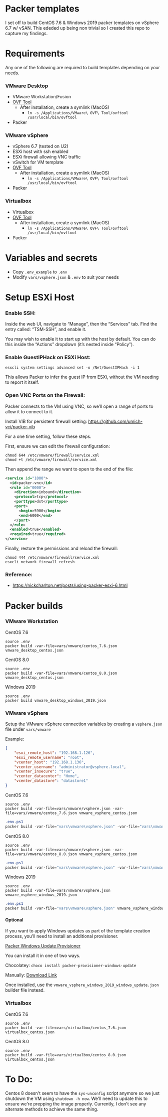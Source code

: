 # Packer templates

I set off to build CentOS 7.6 & Windows 2019 packer templates on vSphere 6.7 w/ vSAN. This ededed up being non trivial so I created this repo to capture my findings.

# Requirements
Any one of the following are required to build templates depending on your needs.

### VMware Desktop
- VMware Workstation/Fusion
- [OVF Tool](https://code.vmware.com/web/tool/4.3.0/ovf)
    - After installation, create a symlink (MacOS)
        - `ln -s /Applications/VMware\ OVF\ Tool/ovftool /usr/local/bin/ovftool`
- Packer

### VMware vSphere
- vSphere 6.7 (tested on U2)
- ESXi host with ssh enabled
- ESXi firewall allowing VNC traffic
- vSwitch for VM template
- [OVF Tool](https://code.vmware.com/web/tool/4.3.0/ovf)
    - After installation, create a symlink (MacOS)
        - `ln -s /Applications/VMware\ OVF\ Tool/ovftool /usr/local/bin/ovftool`
- Packer

### Virtualbox
- Virtualbox
- [OVF Tool](https://code.vmware.com/web/tool/4.3.0/ovf)
    - After installation, create a symlink (MacOS)
        - `ln -s /Applications/VMware\ OVF\ Tool/ovftool /usr/local/bin/ovftool`
- Packer

# Variables and secrets

- Copy `.env_example` to `.env`
- Modify `vars/vsphere.json` & `.env` to suit your needs

# Setup ESXi Host
### Enable SSH:
Inside the web UI, navigate to “Manage”, then the “Services” tab. Find the entry called: “TSM-SSH”, and enable it.

You may wish to enable it to start up with the host by default. You can do this inside the “Actions” dropdown (it’s nested inside “Policy”).

### Enable GuestIPHack on ESXi Host:
```shell
esxcli system settings advanced set -o /Net/GuestIPHack -i 1
```
This allows Packer to infer the guest IP from ESXi, without the VM needing to report it itself.

### Open VNC Ports on the Firewall:
Packer connects to the VM using VNC, so we’ll open a range of ports to allow it to connect to it.

Install VIB for persistent firewall setting:
https://github.com/umich-vci/packer-vib

For a one time setting, follow these steps.

First, ensure we can edit the firewall configuration:

```shell
chmod 644 /etc/vmware/firewall/service.xml
chmod +t /etc/vmware/firewall/service.xml
```

Then append the range we want to open to the end of the file:

```xml
<service id="1000">
  <id>packer-vnc</id>
  <rule id="0000">
    <direction>inbound</direction>
    <protocol>tcp</protocol>
    <porttype>dst</porttype>
    <port>
      <begin>5900</begin>
      <end>6000</end>
    </port>
  </rule>
  <enabled>true</enabled>
  <required>true</required>
</service>
```

Finally, restore the permissions and reload the firewall:

```shell
chmod 444 /etc/vmware/firewall/service.xml
esxcli network firewall refresh
```

### Reference:
* https://nickcharlton.net/posts/using-packer-esxi-6.html

# Packer builds

### VMware Workstation

CentOS 7.6
```shell
source .env
packer build -var-file=vars/vmware/centos_7.6.json vmware_desktop_centos.json
```

CentOS 8.0
```shell
source .env
packer build -var-file=vars/vmware/centos_8.0.json vmware_desktop_centos.json
```

Windows 2019
```shell
source .env
packer build vmware_desktop_windows_2019.json
```

### VMware vSphere

Setup the VMware vSphere connection variables by creating a `vsphere.json` file under `vars/vmware`

Example:
```json
{
    "esxi_remote_host": "192.168.1.126",
    "esxi_remote_username": "root",
    "vcenter_host": "192.168.1.136",
    "vcenter_username": "administrator@vsphere.local",
    "vcenter_insecure": "true",
    "vcenter_datacenter": "Home",
    "vcenter_datastore": "datastore1"
}
```

CentOS 7.6
```shell
source .env
packer build -var-file=vars/vmware/vsphere.json -var-file=vars/vmware/centos_7.6.json vmware_vsphere_centos.json
```

```powershell
.env.ps1
packer build -var-file="vars\vmware\vsphere.json" -var-file="vars\vmware\centos_7.6.json"
```

CentOS 8.0
```shell
source .env
packer build -var-file=vars/vmware/vsphere.json -var-file=vars/vmware/centos_8.0.json vmware_vsphere_centos.json
```

```powershell
.env.ps1
packer build -var-file="vars\vmware\vsphere.json" -var-file="vars\vmware\centos_8.0.json"
```

Windows 2019
```shell
source .env
packer build -var-file=vars/vmware/vsphere.json vmware_vsphere_windows_2019.json
```

```powershell
.env.ps1
packer build -var-file="vars\vmware\vsphere.json" vmware_vsphere_windows_2019.json
```

#### Optional
If you want to apply Windows updates as part of the template creation process, you'll need to install an additional provisioner.

[Packer Windows Update Provisioner](https://github.com/rgl/packer-provisioner-windows-update)

You can install it in one of two ways.

Chocolatey:
`choco install packer-provisioner-windows-update`

Manually:
[Download Link](https://github.com/rgl/packer-provisioner-windows-update/releases)

Once installed, use the `vmware_vsphere_windows_2019_windows_update.json` builder file instead.

### Virtualbox

CentOS 7.6
```shell
source .env
packer build -var-file=vars/virtualbox/centos_7.6.json virtualbox_centos.json
```

CentOS 8.0
```shell
source .env
packer build -var-file=vars/virtualbox/centos_8.0.json virtualbox_centos.json
```

# To Do:
Centos 8 doesn't seem to have the `sys-unconfig` script anymore so we just shutdown the VM using `shutdown -h now`. We'll need to update this to ensure we're prepping the image properly. Currently, I don't see any alternate methods to achieve the same thing.
